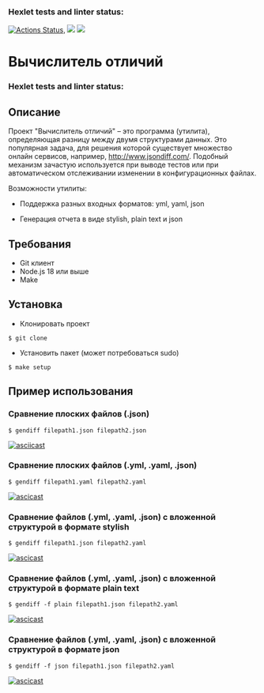 ### Hexlet tests and linter status:
[![Actions Status](https://github.com/dandary/frontend-project-46/workflows/hexlet-check/badge.svg)](https://github.com/dandary/frontend-project-46/actions),
<a href="https://codeclimate.com/github/dandary/frontend-project-46/maintainability"><img src="https://api.codeclimate.com/v1/badges/4ea4cf13137740fa580e/maintainability" /></a>
<a href="https://codeclimate.com/github/dandary/frontend-project-46/test_coverage"><img src="https://api.codeclimate.com/v1/badges/4ea4cf13137740fa580e/test_coverage" /></a>

# Вычислитель отличий

### Hexlet tests and linter status:

## Описание

Проект "Вычислитель отличий" – это программа (утилита), определяющая разницу между двумя структурами данных. Это популярная задача, для решения которой существует множество онлайн сервисов, например, http://www.jsondiff.com/. Подобный механизм зачастую используется при выводе тестов или при автоматическом отслеживании изменении в конфигурационных файлах.

Возможности утилиты:

- Поддержка разных входных форматов: yml, yaml, json

- Генерация отчета в виде stylish, plain text и json

## Требования

- Git клиент
- Node.js 18 или выше
- Make

## Установка

- Клонировать проект

```
$ git clone
```

- Установить пакет (может потребоваться sudo)

```
$ make setup
```

## Пример использования

### Сравнение плоских файлов (.json)

```
$ gendiff filepath1.json filepath2.json
```

[![asciicast](https://asciinema.org/a/aO7WXJ44NJal35GaMaT70iWE1.svg)](https://asciinema.org/a/aO7WXJ44NJal35GaMaT70iWE1)

### Сравнение плоских файлов (.yml, .yaml, .json)

```
$ gendiff filepath1.yaml filepath2.yaml
```

[![ascicast](https://asciinema.org/a/pIaGc0TZHcFJpmR8KYC0bummQ.svg)](https://asciinema.org/a/pIaGc0TZHcFJpmR8KYC0bummQ)

### Сравнение файлов (.yml, .yaml, .json) с вложенной структурой в формате stylish

```
$ gendiff filepath1.json filepath2.yaml
```

[![ascicast](https://asciinema.org/a/NhO0wSWwcuZDc5H8qMj0WTZC5.svg)](https://asciinema.org/a/NhO0wSWwcuZDc5H8qMj0WTZC5)

### Сравнение файлов (.yml, .yaml, .json) с вложенной структурой в формате plain text

```
$ gendiff -f plain filepath1.json filepath2.yaml
```

[![ascicast](https://asciinema.org/a/uJHuRagkm5qRXsyCjrSHIrnJL.svg)](https://asciinema.org/a/uJHuRagkm5qRXsyCjrSHIrnJL)

### Сравнение файлов (.yml, .yaml, .json) с вложенной структурой в формате json

```
$ gendiff -f json filepath1.json filepath2.yaml
```

[![ascicast](https://asciinema.org/a/COLsz1hvAFoIE6WWxRoKyp6kn.svg)](https://asciinema.org/a/COLsz1hvAFoIE6WWxRoKyp6kn)